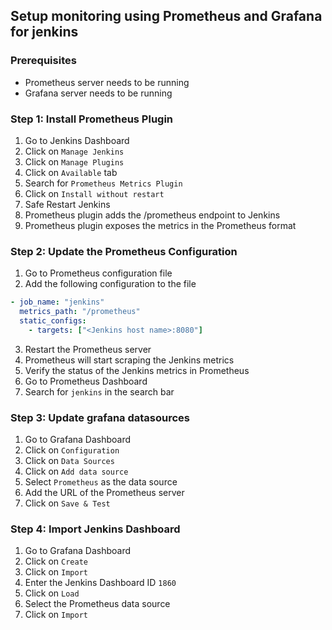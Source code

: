 ## Setup monitoring using Prometheus and Grafana for jenkins

### Prerequisites

- Prometheus server needs to be running
- Grafana server needs to be running

### Step 1: Install Prometheus Plugin

1. Go to Jenkins Dashboard
2. Click on `Manage Jenkins`
3. Click on `Manage Plugins`
4. Click on `Available` tab
5. Search for `Prometheus Metrics Plugin`
6. Click on `Install without restart`
7. Safe Restart Jenkins
8. Prometheus plugin adds the /prometheus endpoint to Jenkins
9. Prometheus plugin exposes the metrics in the Prometheus format

### Step 2: Update the Prometheus Configuration

1. Go to Prometheus configuration file
2. Add the following configuration to the file

```yaml
- job_name: "jenkins"
  metrics_path: "/prometheus"
  static_configs:
    - targets: ["<Jenkins host name>:8080"]
```

3. Restart the Prometheus server
4. Prometheus will start scraping the Jenkins metrics
5. Verify the status of the Jenkins metrics in Prometheus
6. Go to Prometheus Dashboard
7. Search for `jenkins` in the search bar

### Step 3: Update grafana datasources

1. Go to Grafana Dashboard
2. Click on `Configuration`
3. Click on `Data Sources`
4. Click on `Add data source`
5. Select `Prometheus` as the data source
6. Add the URL of the Prometheus server
7. Click on `Save & Test`

### Step 4: Import Jenkins Dashboard

1. Go to Grafana Dashboard
2. Click on `Create`
3. Click on `Import`
4. Enter the Jenkins Dashboard ID `1860`
5. Click on `Load`
6. Select the Prometheus data source
7. Click on `Import`
